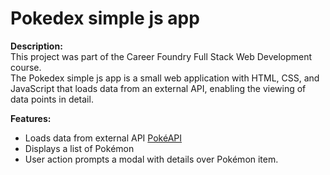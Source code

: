 # Pokedex simple js app

**Description:** <br />
This project was part of the Career Foundry Full Stack Web Development course.
<br />
The Pokedex simple js app is a small web application with HTML, CSS, and JavaScript that loads data from an external API, enabling the viewing of data points in detail.

**Features:**
- Loads data from external API [PokéAPI](https://pokeapi.co/)
- Displays a list of Pokémon
- User action prompts a modal with details over Pokémon item.
